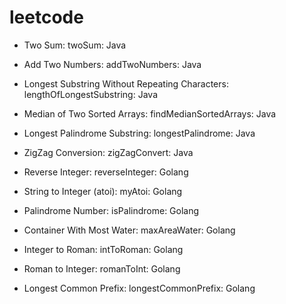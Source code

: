 # leetcode
- Two Sum: twoSum: Java
- Add Two Numbers: addTwoNumbers: Java
- Longest Substring Without Repeating Characters: lengthOfLongestSubstring: Java
- Median of Two Sorted Arrays: findMedianSortedArrays: Java
- Longest Palindrome Substring: longestPalindrome: Java
- ZigZag Conversion: zigZagConvert: Java
- Reverse Integer: reverseInteger: Golang
- String to Integer (atoi): myAtoi: Golang
- Palindrome Number: isPalindrome: Golang

- Container With Most Water: maxAreaWater: Golang
- Integer to Roman: intToRoman: Golang
- Roman to Integer: romanToInt: Golang
- Longest Common Prefix: longestCommonPrefix: Golang
